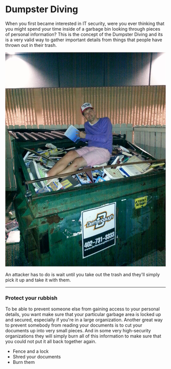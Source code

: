 # Dumpster Diving
 When you first became interested in IT security, were you ever thinking that you might spend your time inside of a garbage bin looking through pieces of personal information? This is the concept of the Dumpster Diving and its is a very valid way to gather important details from things that people have thrown out in their trash. 
 
 ![dumpster_diving](../images/Dumpster_diving.jpeg)
 
 An attacker has to do is wait until you take out the trash and they'll simply pick it up and take it with them.
 
 ---
 ### Protect your rubbish
 To be able to prevent someone else from gaining access to your personal details, you want make sure that your particular garbage area is locked up and secured, especially if you're in a large organization. Another great way to prevent somebody from reading your documents is to cut your documents up into very small pieces. And in some very high-security organizations they will simply burn all of this information to make sure that you could not put it all back together again.
 - Fence and a lock
 - Shred your documents
 - Burn them